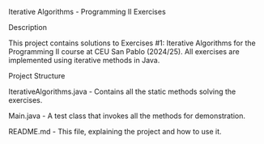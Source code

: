 Iterative Algorithms - Programming II Exercises

Description

This project contains solutions to Exercises #1: Iterative Algorithms for the Programming II course at CEU San Pablo (2024/25). All exercises are implemented using iterative methods in Java.

Project Structure

IterativeAlgorithms.java - Contains all the static methods solving the exercises.

Main.java - A test class that invokes all the methods for demonstration.

README.md - This file, explaining the project and how to use it.
